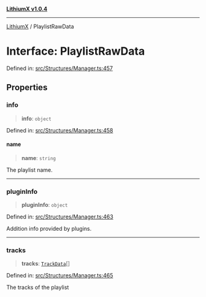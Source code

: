 [**LithiumX v1.0.4**](../README.md)

***

[LithiumX](../globals.md) / PlaylistRawData

# Interface: PlaylistRawData

Defined in: [src/Structures/Manager.ts:457](https://github.com/anantix-network/LithiumX/blob/1ee801f60507a40b0e1da1b728c5a61e34ba8699/src/Structures/Manager.ts#L457)

## Properties

### info

> **info**: `object`

Defined in: [src/Structures/Manager.ts:458](https://github.com/anantix-network/LithiumX/blob/1ee801f60507a40b0e1da1b728c5a61e34ba8699/src/Structures/Manager.ts#L458)

#### name

> **name**: `string`

The playlist name.

***

### pluginInfo

> **pluginInfo**: `object`

Defined in: [src/Structures/Manager.ts:463](https://github.com/anantix-network/LithiumX/blob/1ee801f60507a40b0e1da1b728c5a61e34ba8699/src/Structures/Manager.ts#L463)

Addition info provided by plugins.

***

### tracks

> **tracks**: [`TrackData`](TrackData.md)[]

Defined in: [src/Structures/Manager.ts:465](https://github.com/anantix-network/LithiumX/blob/1ee801f60507a40b0e1da1b728c5a61e34ba8699/src/Structures/Manager.ts#L465)

The tracks of the playlist
